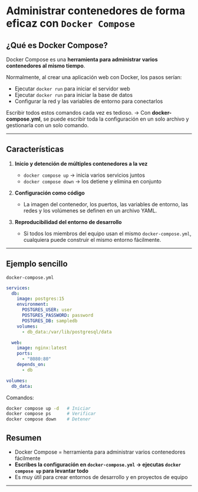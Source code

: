# Administrar contenedores de forma eficaz con `Docker Compose`

## ¿Qué es Docker Compose?

Docker Compose es una **herramienta para administrar varios contenedores al mismo tiempo**.

Normalmente, al crear una aplicación web con Docker, los pasos serían:

* Ejecutar `docker run` para iniciar el servidor web
* Ejecutar `docker run` para iniciar la base de datos
* Configurar la red y las variables de entorno para conectarlos

Escribir todos estos comandos cada vez es tedioso.
→ Con **docker-compose.yml**, se puede escribir toda la configuración en un solo archivo y gestionarla con un solo comando.

---

## Características

1. **Inicio y detención de múltiples contenedores a la vez**

   * `docker compose up` → inicia varios servicios juntos
   * `docker compose down` → los detiene y elimina en conjunto

2. **Configuración como código**

   * La imagen del contenedor, los puertos, las variables de entorno, las redes y los volúmenes se definen en un archivo YAML.

3. **Reproducibilidad del entorno de desarrollo**

   * Si todos los miembros del equipo usan el mismo `docker-compose.yml`, cualquiera puede construir el mismo entorno fácilmente.

---

## Ejemplo sencillo

`docker-compose.yml`

```yaml
services:
  db:
    image: postgres:15
    environment:
      POSTGRES_USER: user
      POSTGRES_PASSWORD: password
      POSTGRES_DB: sampledb
    volumes:
      - db_data:/var/lib/postgresql/data

  web:
    image: nginx:latest
    ports:
      - "8080:80"
    depends_on:
      - db

volumes:
  db_data:
```

Comandos:

```bash
docker compose up -d   # Iniciar
docker compose ps      # Verificar
docker compose down    # Detener
```


## Resumen

* Docker Compose = herramienta para administrar varios contenedores fácilmente
* **Escribes la configuración en `docker-compose.yml` → ejecutas `docker compose up` para levantar todo**
* Es muy útil para crear entornos de desarrollo y en proyectos de equipo

---
